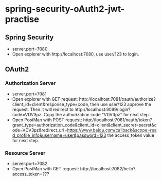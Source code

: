# spring-security-oAuth2-jwt-practise

## Spring Security

* server.port=7080
* Open explorer with http://localhost:7080, use user/123 to login.

## OAuth2

### Authorization Server

* server.port=7081
* Open explorer with GET
  request: http://localhost:7081/oauth/authorize?client_id=client&response_type=code, then use
  user/123 approve the request. Then it will redirect to http://localhost:9099/login?code=VDV3pz.
  Copy the authorization code "VDV3pz" for next step.
* Open PostMan with POST
  request: http://localhost:7081/oauth/token?grant_type=authorization_code&client_id=client&client_secret=secret&code=VDV3pz&redirect_url=https://www.baidu.com/callback&scope=read_profile_info&username=user&password=123
  the access_token value for next step.

### Resource Server

* server.port=7082
* Open PostMan with GET request: http://localhost:7082/hello?access_token=???